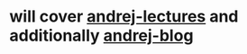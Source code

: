 # will cover [andrej-lectures](https://www.youtube.com/playlist?list=PLAqhIrjkxbuWI23v9cThsA9GvCAUhRvKZ) and additionally [andrej-blog](https://karpathy.github.io/)
